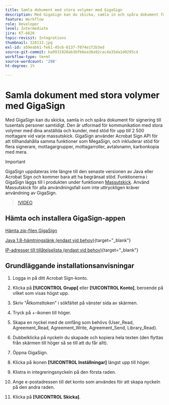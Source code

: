 ```yaml
---
title: Samla dokument med stora volymer med GigaSign
description: Med GigaSign kan du skicka, samla in och spåra dokument för signering till tusentals personer samtidigt
feature: Workflow
role: Developer
level: Intermediate
jira: KT-6626
topic-revisit: Integrations
thumbnail: 328113.jpg
exl-id: a59eab61-fe61-45c6-8137-f074e1f2b3ed
source-git-commit: ba9931920ab3bfb6ea38a92cac4a35da1d0295cd
workflow-type: tm+mt
source-wordcount: '298'
ht-degree: 1%

---
```


# Samla dokument med stora volymer med GigaSign

Med GigaSign kan du skicka, samla in och spåra dokument för signering till tusentals personer samtidigt. Den är utformad för kommunikation med stora volymer med dina anställda och kunder, med stöd för upp till 2 500 mottagare vid varje massutskick. GigaSign använder Acrobat Sign API för att tillhandahålla samma funktioner som MegaSign, och inkluderar stöd för flera signerare, mottagargrupper, mottagarroller, avtalsnamn, karbonkopia med mera.

>[!IMPORTANT]
>
>GigaSign uppdateras inte längre till den senaste versionen av Java eller Acrobat Sign och kommer bara att ha begränsat stöd. Funktionerna i GigaSign läggs till i produkten under funktionen [Massutskick](https://experienceleague.adobe.com/docs/document-cloud-learn/sign-learning-hub/admin-set-up/getting-started-admin/megasign.html?). Använd Massutskick för alla användningsfall som inte uttryckligen kräver användning av GigaSign.

>[!VIDEO](https://video.tv.adobe.com/v/328113?quality=12&learn=on&hidetitle=true)

## Hämta och installera GigaSign-appen

[Hämta zip-filen GigaSign](https://acrobat.adobe.com/id/urn:aaid:sc:US:001cf62d-1cab-46c7-aa96-661ac8680206)

[Java 1.8-hämtningslänk (endast vid behov)](https://www.oracle.com/java/technologies/javase/javase8-archive-downloads.html){target="_blank"} 

[IP-adresser till tillåtelselista (endast vid behov)](https://helpx.adobe.com/se/sign/system-requirements.html#IPs){target="_blank"}

## Grundläggande installationsanvisningar

1. Logga in på ditt Acrobat Sign-konto.

1. Klicka på **[!UICONTROL Grupp]** eller **[!UICONTROL Konto]**, beroende på vilket som visas högst upp.

1. Skriv &quot;Åtkomsttoken&quot; i sökfältet på vänster sida av skärmen.

1. Tryck på +-ikonen till höger.

1. Skapa en nyckel med de omfång som behövs (User_Read, Agreement_Read, Agreement_Write, Agreement_Send, Library_Read).

1. Dubbelklicka på nyckeln du skapade och kopiera hela texten (den flyttas från skärmen till höger så se till att du får allt).

1. Öppna GigaSign.

1. Klicka på ikonen **[!UICONTROL Inställningar]** längst upp till höger.

1. Klistra in integreringsnyckeln på den första raden.

1. Ange e-postadressen till det konto som användes för att skapa nyckeln på den andra raden.

1. Klicka på **[!UICONTROL Skicka]**.
